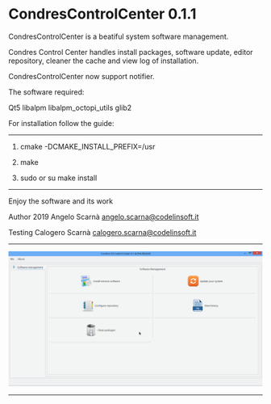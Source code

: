 CondresControlCenter 0.1.1
=========

CondresControlCenter is a beatiful system software management.

Condres Control Center handles install packages, software update, 
editor repository, cleaner the cache and view log of installation.

CondresControlCenter now support notifier.

The software required:

Qt5
libalpm
libalpm_octopi_utils
glib2

For installation follow the guide:

---------------------------------------------------------------------

1) cmake -DCMAKE_INSTALL_PREFIX=/usr

2) make

3) sudo or su make install

---------------------------------------------------------------------

Enjoy the software and its work

Author 2019 Angelo Scarnà <angelo.scarna@codelinsoft.it>

Testing Calogero Scarnà <calogero.scarna@codelinsoft.it>

------------------------------------------------------------------------
![ScreenShot](https://github.com/kratos83/CondresControlCenter/blob/master/condrescontrolcenter.png)

------------------------------------------------------------------------
